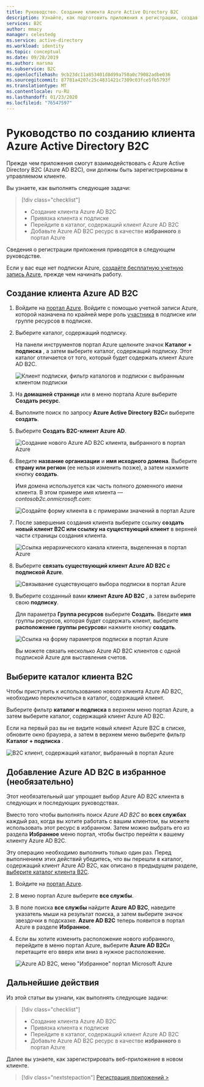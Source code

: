 ```yaml
---
title: Руководство. Создание клиента Azure Active Directory B2C
description: Узнайте, как подготовить приложения к регистрации, создав клиент Azure Active Directory B2C с помощью портала Azure.
services: B2C
author: mmacy
manager: celestedg
ms.service: active-directory
ms.workload: identity
ms.topic: conceptual
ms.date: 09/28/2019
ms.author: marsma
ms.subservice: B2C
ms.openlocfilehash: 9cb23dc11a853401d8d99a750a0c79082adbe036
ms.sourcegitcommit: 87781a4207c25c4831421c7309c03fce5fb5793f
ms.translationtype: MT
ms.contentlocale: ru-RU
ms.lasthandoff: 01/23/2020
ms.locfileid: "76547597"
---
```

# <a name="tutorial-create-an-azure-active-directory-b2c-tenant"></a>Руководство по созданию клиента Azure Active Directory B2C

Прежде чем приложения смогут взаимодействовать с Azure Active Directory B2C (Azure AD B2C), они должны быть зарегистрированы в управляемом клиенте.

Вы узнаете, как выполнять следующие задачи:

> [!div class="checklist"]
> * Создание клиента Azure AD B2C
> * Привязка клиента к подписке
> * Перейдите в каталог, содержащий клиент Azure AD B2C
> * Добавьте Azure AD B2C ресурс в качестве **избранного** в портал Azure

Сведения о регистрации приложения приводятся в следующем руководстве.

Если у вас еще нет подписки Azure, [создайте бесплатную учетную запись Azure](https://azure.microsoft.com/free/?WT.mc_id=A261C142F), прежде чем начинать работу.

## <a name="create-an-azure-ad-b2c-tenant"></a>Создание клиента Azure AD B2C

1. Войдите на [портал Azure](https://portal.azure.com/). Войдите с помощью учетной записи Azure, которой назначена по крайней мере роль [участника](../role-based-access-control/built-in-roles.md) в подписке или группе ресурсов в подписке.

1. Выберите каталог, содержащий подписку.

    На панели инструментов портал Azure щелкните значок **Каталог + подписка** , а затем выберите каталог, содержащий подписку. Этот каталог отличается от того, который будет содержать клиент Azure AD B2C.

    ![Клиент подписки, фильтр каталогов и подписки с выбранным клиентом подписки](media/tutorial-create-tenant/portal-01-pick-directory.png)

1. На **домашней странице** или в меню портала Azure выберите **Создать ресурс**.
1. Выполните поиск по запросу **Azure Active Directory B2C**и выберите **создать**.
1. Выберите **Создать B2C-клиент Azure AD**.

    ![Создание нового Azure AD B2C клиента, выбранного в портал Azure](media/tutorial-create-tenant/portal-02-create-tenant.png)

1. Введите **название организации** и **имя исходного домена**. Выберите **страну или регион** (ее нельзя изменить позже), а затем нажмите кнопку **создать**.

    Имя домена используется как часть полного доменного имени клиента. В этом примере имя клиента — *contosob2c.onmicrosoft.com*:

    ![Создайте форму клиента в с примерами значений в портал Azure](media/tutorial-create-tenant/portal-03-tenant-naming.png)

1. После завершения создания клиента выберите ссылку **создать новый клиент B2C или ссылку на существующий клиент** в верхней части страницы создания клиента.

    ![Ссылка иерархического канала клиента, выделенная в портал Azure](media/tutorial-create-tenant/portal-04-select-link-sub-link.png)

1. Выберите **связать существующий клиент Azure AD B2C с подпиской Azure**.

   ![Связывание существующего выбора подписки в портал Azure](media/tutorial-create-tenant/portal-05-link-subscription.png)

1. Выберите созданный вами **клиент Azure AD B2C** , а затем выберите свою **подписку**.

    Для параметра **Группа ресурсов** выберите **Создать**. Введите **имя** группы ресурсов, которая будет содержать клиент, выберите **расположение группы ресурсов**и нажмите кнопку **создать**.

    ![Ссылка на форму параметров подписки в портал Azure](media/tutorial-create-tenant/portal-06-link-subscription-settings.png)
    
    Вы можете связать несколько Azure AD B2C клиентов с одной подпиской Azure для выставления счетов. 

## <a name="select-your-b2c-tenant-directory"></a>Выберите каталог клиента B2C

Чтобы приступить к использованию нового клиента Azure AD B2C, необходимо переключиться в каталог, содержащий клиент.

Выберите фильтр **каталог и подписка** в верхнем меню портал Azure, а затем выберите каталог, содержащий клиент Azure AD B2C.

Если на первый раз вы не видите новый клиент Azure B2C в списке, обновите окно браузера, а затем в верхнем меню выберите фильтр **Каталог + подписка** .

![B2C клиент, содержащий каталог, выбранный в портал Azure](media/tutorial-create-tenant/portal-07-select-tenant-directory.png)

## <a name="add-azure-ad-b2c-as-a-favorite-optional"></a>Добавление Azure AD B2C в избранное (необязательно)

Этот необязательный шаг упрощает выбор Azure AD B2C клиента в следующих и последующих руководствах.

Вместо того чтобы выполнять поиск *Azure AD B2C* во **всех службах** каждый раз, когда вы хотите работать с вашим клиентом, вы можете использовать этот ресурс в избранном. Затем можно выбрать его из раздела **Избранное** меню портал, чтобы быстро перейти к вашему клиенту Azure AD B2C.

Эту операцию необходимо выполнить только один раз. Перед выполнением этих действий убедитесь, что вы перешли в каталог, содержащий клиент Azure AD B2C, как описано в предыдущем разделе, [выберите каталог клиента B2C](#select-your-b2c-tenant-directory).

1. Войдите на [портал Azure](https://portal.azure.com).
1. В меню портал Azure выберите **все службы**.
1. В поле поиска **все службы** найдите **Azure AD B2C**, наведите указатель мыши на результат поиска, а затем выберите значок звездочки в подсказке. **Azure AD B2C** теперь появится в портал Azure в разделе **Избранное**.
1. Если вы хотите изменить расположение нового избранного, перейдите в меню портал Azure, выберите **Azure AD B2C**и перетащите его вверх или вниз в нужное расположение.

    ![Azure AD B2C, меню "Избранное" портал Microsoft Azure](media/tutorial-create-tenant/portal-08-b2c-favorite.png)

## <a name="next-steps"></a>Дальнейшие действия

Из этой статьи вы узнали, как выполнять следующие задачи:

> [!div class="checklist"]
> * Создание клиента Azure AD B2C
> * Привязка клиента к подписке
> * Перейдите в каталог, содержащий клиент Azure AD B2C
> * Добавьте Azure AD B2C ресурс в качестве **избранного** в портал Azure

Далее вы узнаете, как зарегистрировать веб-приложение в новом клиенте.

> [!div class="nextstepaction"]
> [Регистрация приложений >](tutorial-register-applications.md)
